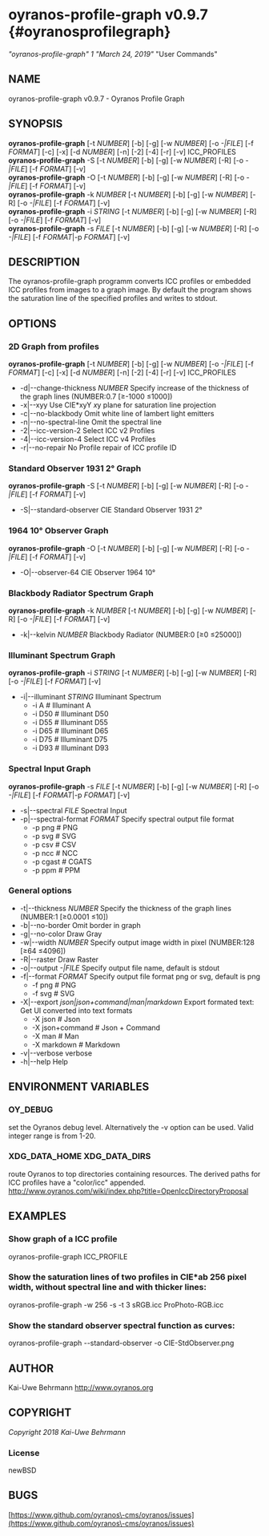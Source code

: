 # oyranos\-profile\-graph v0.9.7 {#oyranosprofilegraph}
*"oyranos\-profile\-graph"* *1* *"March 24, 2019"* "User Commands"
## NAME
oyranos\-profile\-graph v0.9.7 \- Oyranos Profile Graph
## SYNOPSIS
**oyranos\-profile\-graph** [\-t *NUMBER*] [\-b] [\-g] [\-w *NUMBER*] [\-o *\-|FILE*] [\-f *FORMAT*] [\-c] [\-x] [\-d *NUMBER*] [\-n] [\-2] [\-4] [\-r] [\-v] ICC\_PROFILES
<br />
**oyranos\-profile\-graph** \-S [\-t *NUMBER*] [\-b] [\-g] [\-w *NUMBER*] [\-R] [\-o *\-|FILE*] [\-f *FORMAT*] [\-v]
<br />
**oyranos\-profile\-graph** \-O [\-t *NUMBER*] [\-b] [\-g] [\-w *NUMBER*] [\-R] [\-o *\-|FILE*] [\-f *FORMAT*] [\-v]
<br />
**oyranos\-profile\-graph** \-k *NUMBER* [\-t *NUMBER*] [\-b] [\-g] [\-w *NUMBER*] [\-R] [\-o *\-|FILE*] [\-f *FORMAT*] [\-v]
<br />
**oyranos\-profile\-graph** \-i *STRING* [\-t *NUMBER*] [\-b] [\-g] [\-w *NUMBER*] [\-R] [\-o *\-|FILE*] [\-f *FORMAT*] [\-v]
<br />
**oyranos\-profile\-graph** \-s *FILE* [\-t *NUMBER*] [\-b] [\-g] [\-w *NUMBER*] [\-R] [\-o *\-|FILE*] [\-f *FORMAT*|\-p *FORMAT*] [\-v]
<br />
## DESCRIPTION
The  oyranos\-profile\-graph programm converts ICC profiles or embedded ICC profiles from images to a graph image. By default the program shows the saturation line of the specified profiles and writes to stdout.
## OPTIONS
### 2D Graph from profiles
**oyranos\-profile\-graph** [\-t *NUMBER*] [\-b] [\-g] [\-w *NUMBER*] [\-o *\-|FILE*] [\-f *FORMAT*] [\-c] [\-x] [\-d *NUMBER*] [\-n] [\-2] [\-4] [\-r] [\-v] ICC\_PROFILES

* \-d|\-\-change\-thickness *NUMBER*	Specify increase of the thickness of the graph lines (NUMBER:0.7 [≥\-1000 ≤1000])
* \-x|\-\-xyy	Use CIE*xyY *x*y plane for saturation line projection
* \-c|\-\-no\-blackbody	Omit white line of lambert light emitters
* \-n|\-\-no\-spectral\-line	Omit the spectral line
* \-2|\-\-icc\-version\-2	Select ICC v2 Profiles
* \-4|\-\-icc\-version\-4	Select ICC v4 Profiles
* \-r|\-\-no\-repair	No Profile repair of ICC profile ID

### Standard Observer 1931 2° Graph
**oyranos\-profile\-graph** \-S [\-t *NUMBER*] [\-b] [\-g] [\-w *NUMBER*] [\-R] [\-o *\-|FILE*] [\-f *FORMAT*] [\-v]

* \-S|\-\-standard\-observer	CIE Standard Observer 1931 2°

### 1964 10° Observer Graph
**oyranos\-profile\-graph** \-O [\-t *NUMBER*] [\-b] [\-g] [\-w *NUMBER*] [\-R] [\-o *\-|FILE*] [\-f *FORMAT*] [\-v]

* \-O|\-\-observer\-64	CIE Observer 1964 10°

### Blackbody Radiator Spectrum Graph
**oyranos\-profile\-graph** \-k *NUMBER* [\-t *NUMBER*] [\-b] [\-g] [\-w *NUMBER*] [\-R] [\-o *\-|FILE*] [\-f *FORMAT*] [\-v]

* \-k|\-\-kelvin *NUMBER*	Blackbody Radiator (NUMBER:0 [≥0 ≤25000])

### Illuminant Spectrum Graph
**oyranos\-profile\-graph** \-i *STRING* [\-t *NUMBER*] [\-b] [\-g] [\-w *NUMBER*] [\-R] [\-o *\-|FILE*] [\-f *FORMAT*] [\-v]

* \-i|\-\-illuminant *STRING*	Illuminant Spectrum
   * \-i A		# Illuminant A
   * \-i D50		# Illuminant D50
   * \-i D55		# Illuminant D55
   * \-i D65		# Illuminant D65
   * \-i D75		# Illuminant D75
   * \-i D93		# Illuminant D93

### Spectral Input Graph
**oyranos\-profile\-graph** \-s *FILE* [\-t *NUMBER*] [\-b] [\-g] [\-w *NUMBER*] [\-R] [\-o *\-|FILE*] [\-f *FORMAT*|\-p *FORMAT*] [\-v]

* \-s|\-\-spectral *FILE*	Spectral Input
* \-p|\-\-spectral\-format *FORMAT*	Specify spectral output file format
   * \-p png		# PNG
   * \-p svg		# SVG
   * \-p csv		# CSV
   * \-p ncc		# NCC
   * \-p cgast		# CGATS
   * \-p ppm		# PPM

### General options

* \-t|\-\-thickness *NUMBER*	Specify the thickness of the graph lines (NUMBER:1 [≥0.0001 ≤10])
* \-b|\-\-no\-border	Omit border in graph
* \-g|\-\-no\-color	Draw Gray
* \-w|\-\-width *NUMBER*	Specify output image width in pixel (NUMBER:128 [≥64 ≤4096])
* \-R|\-\-raster	Draw Raster
* \-o|\-\-output *\-|FILE*	Specify output file name, default is stdout
* \-f|\-\-format *FORMAT*	Specify output file format png or svg, default is png
   * \-f png		# PNG
   * \-f svg		# SVG
* \-X|\-\-export *json|json+command|man|markdown*	Export formated text: Get UI converted into text formats
   * \-X json		# Json
   * \-X json+command		# Json + Command
   * \-X man		# Man
   * \-X markdown		# Markdown
* \-v|\-\-verbose	verbose
* \-h|\-\-help	Help

## ENVIRONMENT VARIABLES
### OY\_DEBUG
set the Oyranos debug level. Alternatively the \-v option can be used. Valid integer range is from 1\-20.
### XDG\_DATA\_HOME XDG\_DATA\_DIRS
route Oyranos to top directories containing resources. The derived paths for ICC profiles have a "color/icc" appended. http://www.oyranos.com/wiki/index.php?title=OpenIccDirectoryProposal  
## EXAMPLES
### Show graph of a ICC profile
oyranos\-profile\-graph ICC\_PROFILE 
### Show the saturation lines of two profiles in CIE*ab 256 pixel width, without spectral line and with thicker lines:
oyranos\-profile\-graph \-w 256 \-s \-t 3 sRGB.icc ProPhoto\-RGB.icc 
### Show the standard observer spectral function as curves:
oyranos\-profile\-graph \-\-standard\-observer \-o CIE\-StdObserver.png 
## AUTHOR
Kai\-Uwe Behrmann http://www.oyranos.org
## COPYRIGHT
*Copyright 2018 Kai\-Uwe Behrmann*


### License
newBSD
## BUGS
[https://www.github.com/oyranos\-cms/oyranos/issues](https://www.github.com/oyranos\-cms/oyranos/issues)

